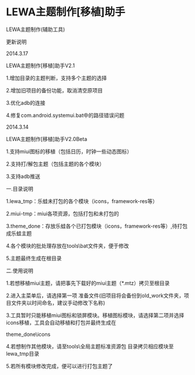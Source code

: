 LEWA主题制作[移植]助手
==============

LEWA主题制作(辅助工具)


更新说明

2014.3.17

LEWA主题制作[移植]助手V2.1

1.增加目录的主题判断，支持多个主题的选择

2.增加旧项目的备份功能，取消清空原项目

3.优化adb的连接

4.修复com.android.systemui.bat中的路径错误问题

2014.3.14 

LEWA主题制作[移植]助手V2.0Beta

1.支持miui图标的移植（包括日历，时钟一些动态图标）

2.支持打/解包主题（包括主题的各个模块）

3.支持adb推送

一.目录说明

1.lewa_tmp：乐蛙未打包的各个模块（icons，framework-res等）

2.miui-tmp：miui各项资源，包括打包和未打包的

3.theme_done：存放乐蛙各个已打包模块（icons，framework-res等）,待打包成乐蛙主题

4.各个模块的批处理存放在tools\bat文件夹，便于修改

5.主题最终生成在根目录

二.使用说明

1.若想移植miui主题，请把事先下载好的miui主题（*.mtz）拷贝至根目录

2.进入主菜单后，请选择第一项 准备文件(旧项目将会备份到old_work文件夹，项目文件夹以时间命名，建议手动修改下名称)

3.工具暂时只能移植miui图标和锁屏模块。移植图标模块，请选择第二项并选择icons移植，工具会自动移植和打包并最终生成在

theme_done\icons

4.若想制作其他模块，请至tools\全局主题标准资源包 目录拷贝相应模块至lewa_tmp目录

5.若所有模块修改完成，便可以进行打包主题了

